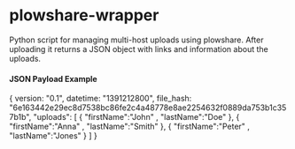 plowshare-wrapper
=================

Python script for managing multi-host uploads using plowshare. After uploading it returns a JSON object with links and information about the uploads. 

#### JSON Payload Example
{
  version: "0.1",
  datetime: "1391212800",
  file_hash: "6e163442e29ec8d7538bc86fe2c4a48778e8ae2254632f0889da753b1c357b1b", 
  "uploads": [
  { "firstName":"John" , "lastName":"Doe" }, 
  { "firstName":"Anna" , "lastName":"Smith" }, 
  { "firstName":"Peter" , "lastName":"Jones" }
  ]
}
